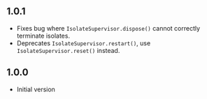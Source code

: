 ## 1.0.1

- Fixes bug where `IsolateSupervisor.dispose()` cannot correctly terminate isolates.
- Deprecates `IsolateSupervisor.restart()`, use `IsolateSupervisor.reset()` instead.

## 1.0.0

- Initial version

